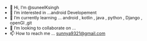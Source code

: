 - 👋 Hi, I’m @suneelKsingh
- 👀 I’m interested in ...android Developement 
- 🌱 I’m currently learning ... android , kotlin , java , python , Django , openGl ,git
- 💞️ I’m looking to collaborate on ...
- 📫 How to reach me ... sunnya9321@gmail.com 

<!---
suneelKsingh/suneelKsingh is a ✨ special ✨ repository because its `README.md` (this file) appears on your GitHub profile.
You can click the Preview link to take a look at your changes.
--->
